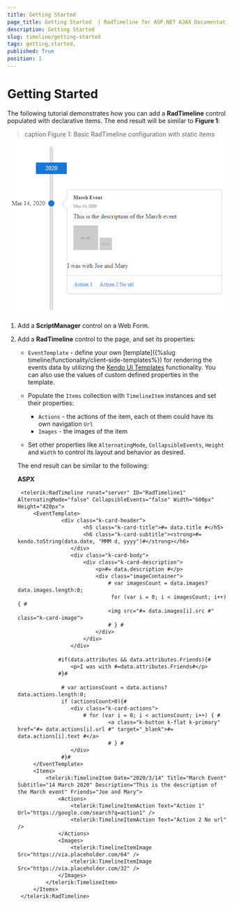 ```yaml
---
title: Getting Started 
page_title: Getting Started  | RadTimeline for ASP.NET AJAX Documentation
description: Getting Started 
slug: timeline/getting-started
tags: getting,started,
published: True
position: 1
---
```



# Getting Started 


The following tutorial demonstrates how you can add a **RadTimeline** control populated with declarative items. The end result will be similar to **Figure 1**:

>caption Figure 1: Basic RadTimeline configuration with static items

![timeline-getting-started](images/timeline-getting-started.png)

1. Add a **ScriptManager** control on a Web Form.

2. Add a **RadTimeline** control to the page, and set its properties:

    * `EventTemplate` - define your own [template]({%slug timeline/functionality/client-side-templates%}) for rendering the events data by utilizing the [Kendo UI Templates](https://docs.telerik.com/kendo-ui/framework/templates/overview) functionality. You can also use the values of custom defined properties in the template.
    
    * Populate the `Items` collection with `TimelineItem` instances and set their properties:
        * `Actions` - the actions of the item, each ot them could have its own navigation `Url`
        * `Images` - the images of the item
        
    * Set other properties like `AlternatingMode`, `CollapsibleEvents`, `Height` and `Width` to control its layout and behavior as desired.
        
    The end result can be similar to the following:

    **ASPX**
    
        <telerik:RadTimeline runat="server" ID="RadTimeline1" AlternatingMode="false" CollapsibleEvents="false" Width="600px" Height="420px">
            <EventTemplate>
                     <div class="k-card-header">
                            <h5 class="k-card-title">#= data.title #</h5>
                            <h6 class="k-card-subtitle"><strong>#= kendo.toString(data.date, "MMM d, yyyy")#</strong></h6>
                        </div>
                        <div class="k-card-body">
                            <div class="k-card-description">
                                <p>#= data.description #</p>
                                <div class="imageContainer">
                                    # var imagesCount = data.images? data.images.length:0;
                                     for (var i = 0; i < imagesCount; i++) { #
                                    <img src="#= data.images[i].src #" class="k-card-image">
                                    # } #
                                </div>
                            </div>
                        </div>

                    #if(data.attributes && data.attributes.Friends){#
                        <p>I was with #=data.attributes.Friends#</p>
                    #}#

                     # var actionsCount = data.actions? data.actions.length:0;
                     if (actionsCount>0){#
                        <div class="k-card-actions">
                            # for (var i = 0; i < actionsCount; i++) { #
                                    <a class="k-button k-flat k-primary" href="#= data.actions[i].url #" target="_blank">#= data.actions[i].text #</a>
                                    # } #
                        </div>
                     #}#
            </EventTemplate>
            <Items>
                <telerik:TimelineItem Date="2020/3/14" Title="March Event" Subtitle="14 March 2020" Description="This is the description of the March event" Friends="Joe and Mary">
                    <Actions>
                        <telerik:TimelineItemAction Text="Action 1" Url="https://google.com/search?q=action1" />
                        <telerik:TimelineItemAction Text="Action 2 No url" />
                    </Actions>
                    <Images>
                        <telerik:TimelineItemImage Src="https://via.placeholder.com/64" />
                        <telerik:TimelineItemImage Src="https://via.placeholder.com/32" />
                    </Images>
                </telerik:TimelineItem>
            </Items>
        </telerik:RadTimeline>
